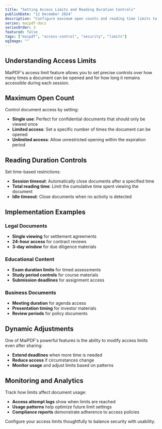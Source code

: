 ```yaml
---
title: "Setting Access Limits and Reading Duration Controls"
publishDate: "12 December 2024"
description: "Configure maximum open counts and reading time limits to control how your PDF documents are accessed"
series: maipdf-docs
seriesOrder: 3
featured: false
tags: ["maipdf", "access-control", "security", "limits"]
ogImage: ""
---
```


## Understanding Access Limits

MaiPDF's access limit feature allows you to set precise controls over how many times a document can be opened and for how long it remains accessible during each session.

## Maximum Open Count

Control document access by setting:

- **Single use**: Perfect for confidential documents that should only be viewed once
- **Limited access**: Set a specific number of times the document can be opened
- **Unlimited access**: Allow unrestricted opening within the expiration period

## Reading Duration Controls

Set time-based restrictions:

- **Session timeout**: Automatically close documents after a specified time
- **Total reading time**: Limit the cumulative time spent viewing the document
- **Idle timeout**: Close documents when no activity is detected

## Implementation Examples

### Legal Documents
- **Single viewing** for settlement agreements
- **24-hour access** for contract reviews
- **3-day window** for due diligence materials

### Educational Content
- **Exam duration limits** for timed assessments
- **Study period controls** for course materials
- **Submission deadlines** for assignment access

### Business Documents
- **Meeting duration** for agenda access
- **Presentation timing** for investor materials
- **Review periods** for policy documents

## Dynamic Adjustments

One of MaiPDF's powerful features is the ability to modify access limits even after sharing:

- **Extend deadlines** when more time is needed
- **Reduce access** if circumstances change
- **Monitor usage** and adjust limits based on patterns

## Monitoring and Analytics

Track how limits affect document usage:

- **Access attempt logs** show when limits are reached
- **Usage patterns** help optimize future limit settings
- **Compliance reports** demonstrate adherence to access policies

Configure your access limits thoughtfully to balance security with usability.

